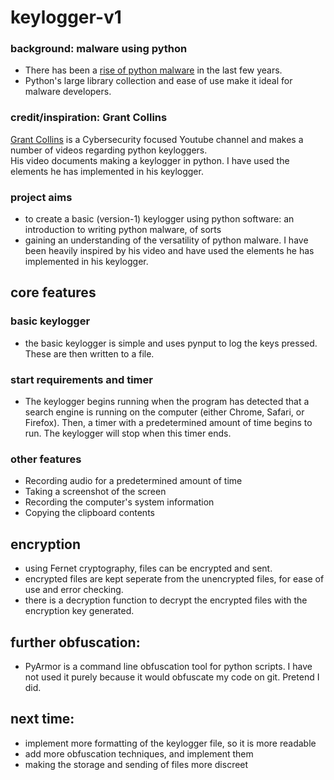 # keylogger-v1

### background: malware using python
- There has been a [rise of python malware](https://www.cyborgsecurity.com/cyborg_labs/python-malware-on-the-rise/) in the last few years. 
- Python's large library collection and ease of use make it ideal for malware developers.


### credit/inspiration: Grant Collins 

[Grant Collins](https://www.youtube.com/watch?v=25um032xgrw&t=1848s&ab_channel=GrantCollins) is a Cybersecurity focused Youtube channel and makes a number of videos regarding python keyloggers.<br> 
His video documents making a keylogger in python. I have used the elements he has implemented in his keylogger.

### project aims
- to create a basic (version-1) keylogger using python software: an introduction to writing python malware, of sorts
- gaining an understanding of the versatility of python malware. I have been heavily inspired by his video and have  used the elements he has implemented in his keylogger.

## core features

### basic keylogger
- the basic keylogger is simple and uses pynput to log the keys pressed. These are then written to a file.

### start requirements and timer
- The keylogger begins running when the program has detected that a search engine is running on the computer (either Chrome, Safari, or Firefox). Then, a timer with a predetermined amount of time begins to run. The keylogger will stop when this timer ends.

### other features
- Recording audio for a predetermined amount of time
- Taking a screenshot of the screen
- Recording the computer's system information
- Copying the clipboard contents

## encryption
- using Fernet cryptography, files can be encrypted and sent.
- encrypted files are kept seperate from the unencrypted files, for ease of use and error checking.
- there is a decryption function to decrypt the encrypted files with the encryption key generated.

## further obfuscation:
- PyArmor is a command line obfuscation tool for python scripts. I have not used it purely because it would obfuscate my code on git. Pretend I did.

## next time:
- implement more formatting of the keylogger file, so it is more readable
- add more obfuscation techniques, and implement them
- making the storage and sending of files more discreet
